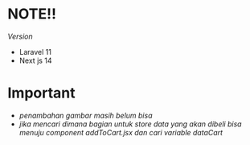 # NOTE!!

*Version*
- Laravel 11
- Next js 14

# Important 
- *penambahan gambar masih belum bisa*
- *jika mencari dimana bagian untuk store data yang akan dibeli bisa menuju component addToCart.jsx dan cari variable dataCart*
